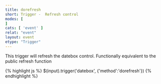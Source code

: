 ```yaml
---
title: dorefresh
short: Trigger -  Refresh control
modes: [
]
cats: [ 'event' ]
relat: "event"
layout: event
etype: "Trigger"
---
```


This trigger will refresh the datebox control.  Functionally equivalent to the 
public refresh function

{% highlight js %}
$(input).trigger('datebox', {'method':'dorefresh'})
{% endhighlight %}
